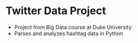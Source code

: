 # Twitter Data Project

- Project from Big Data course at Duke University
- Parses and analyzes hashtag data in Python
